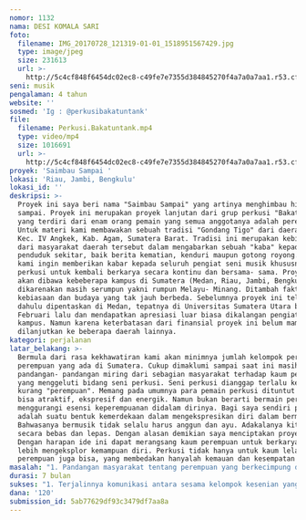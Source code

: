 ```yaml
---
nomor: 1132
nama: DESI KOMALA SARI
foto:
  filename: IMG_20170728_121319-01-01_1518951567429.jpg
  type: image/jpeg
  size: 231613
  url: >-
    http://5c4cf848f6454dc02ec8-c49fe7e7355d384845270f4a7a0a7aa1.r53.cf2.rackcdn.com/54e4aab2-30de-48e1-9de8-c040ca88bb68/IMG_20170728_121319-01-01_1518951567429.jpg
seni: musik
pengalaman: 4 tahun
website: ''
sosmed: 'Ig : @perkusibakatuntank'
file:
  filename: Perkusi.Bakatuntank.mp4
  type: video/mp4
  size: 1016691
  url: >-
    http://5c4cf848f6454dc02ec8-c49fe7e7355d384845270f4a7a0a7aa1.r53.cf2.rackcdn.com/df39b644-15e9-4c3e-a9f1-ede8c7ccefcf/Perkusi.Bakatuntank.mp4
proyek: 'Saimbau Sampai '
lokasi: 'Riau, Jambi, Bengkulu'
lokasi_id: ''
deskripsi: >-
  Proyek ini saya beri nama "Saimbau Sampai" yang artinya menghimbau hingga
  sampai. Proyek ini merupakan proyek lanjutan dari grup perkusi "Bakatuntank"
  yang terdiri dari enam orang pemain yang semua anggotanya adalah perempuan.
  Untuk materi kami membawakan sebuah tradisi "Gondang Tigo" dari daerah Baso,
  Kec. IV Angkek, Kab. Agam, Sumatera Barat. Tradisi ini merupakan kebiasaan
  dari masyarakat daerah tersebut dalam mengabarkan sebuah "kaba" kepada
  penduduk sekitar, baik berita kematian, kenduri maupun gotong royong. Disini
  kami ingin memberikan kabar kepada seluruh pengiat seni musik khususnya
  perkusi untuk kembali berkarya secara kontinu dan bersama- sama. Proyek ini
  akan dibawa kebeberapa kampus di Sumatera (Medan, Riau, Jambi, Bengkulu)
  dikarenakan masih serumpun yakni rumpun Melayu- Minang. Ditambah faktor
  kebiasaan dan budaya yang tak jauh berbeda. Sebelumnya proyek ini telah lebih
  dahulu dipentaskan di Medan, tepatnya di Universitas Sumatera Utara bulan
  Februari lalu dan mendapatkan apresiasi luar biasa dikalangan pengiat seni
  kampus. Namun karena keterbatasan dari finansial proyek ini belum mampu
  dilanjutkan ke beberapa daerah lainnya.
kategori: perjalanan
latar_belakang: >-
  Bermula dari rasa kekhawatiran kami akan minimnya jumlah kelompok perkusi
  perempuan yang ada di Sumatera. Cukup dimaklumi sampai saat ini masih dijumpai
  pandangan- pandangan miring dari sebagian masyarakat terhadap kaum perempuan
  yang menggeluti bidang seni perkusi. Seni perkusi dianggap terlalu keras dan
  kurang "perempuan". Memang pada umumnya para pemain perkusi dituntut untuk
  bisa atraktif, ekspresif dan energik. Namun bukan berarti bermain perkusi
  menggurangi esensi keperempuanan didalam dirinya. Bagi saya sendiri perkusi
  adalah suatu bentuk kemerdekaan dalam mengekspresikan diri dalam bermusik.
  Bahwasanya bermusik tidak selalu harus anggun dan ayu. Adakalanya kita bermain
  secara bebas dan lepas. Dengan alasan demikian saya menciptakan proyek ini.
  Dengan harapan ide ini dapat merangsang kaum perempuan untuk berkarya dan
  lebih mengeksplor kemampuan diri. Perkusi tidak hanya untuk kaum lelaki tapi
  perempuan juga bisa, yang membedakan hanyalah kemauan dan kesempatan saja.
masalah: "1. Pandangan masyarakat tentang perempuan yang berkecimpung dalam bidang seni khususnya perkusi\r\n2. Masih minimnya jumlah kelompok perkusi perempuan "
durasi: 7 bulan
sukses: "1. Terjalinnya komunikasi antara sesama kelompok kesenian yang ada di tiap daerah perjalanan\r\n2. Semakin banyak kawan-kawan yang tau dan tertarik tentang perkusi sehingga melahirkan grup perkusi selanjutnya.\r\n3. Lahirnya film dokumenter dari perjalanan kali ini yang mampu menambah pengetahuan bagi kelompok perkusi perempuan lainnya"
dana: '120'
submission_id: 5ab77629df93c3479df7aa8a
---
```

